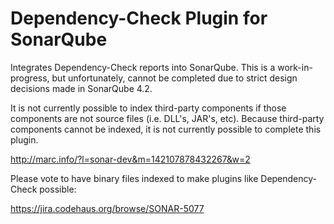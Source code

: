 Dependency-Check Plugin for SonarQube
================================

Integrates Dependency-Check reports into SonarQube. This is a work-in-progress,
but unfortunately, cannot be completed due to strict design decisions made in
SonarQube 4.2.

It is not currently possible to index third-party components if those components
are not source files (i.e. DLL's, JAR's, etc). Because third-party components cannot
be indexed, it is not currently possible to complete this plugin.

http://marc.info/?l=sonar-dev&m=142107878432267&w=2

Please vote to have binary files indexed to make plugins like Dependency-Check possible:

https://jira.codehaus.org/browse/SONAR-5077
